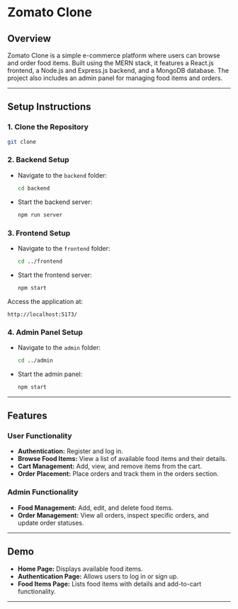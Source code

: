 # Zomato Clone

## Overview
Zomato Clone is a simple e-commerce platform where users can browse and order food items. Built using the MERN stack, it features a React.js frontend, a Node.js and Express.js backend, and a MongoDB database. The project also includes an admin panel for managing food items and orders.



---

## Setup Instructions

### 1. Clone the Repository
```bash
git clone 
```

### 2. Backend Setup
- Navigate to the `backend` folder:
  ```bash
  cd backend
  ```

- Start the backend server:
  ```bash
  npm run server
  ```

### 3. Frontend Setup
- Navigate to the `frontend` folder:
  ```bash
  cd ../frontend
  ```

- Start the frontend server:
  ```bash
  npm start
  ```

Access the application at:
```
http://localhost:5173/
```

### 4. Admin Panel Setup
- Navigate to the `admin` folder:
  ```bash
  cd ../admin
- Start the admin panel:
  ```bash
  npm start
  ```

---

## Features

### User Functionality
- **Authentication:** Register and log in.
- **Browse Food Items:** View a list of available food items and their details.
- **Cart Management:** Add, view, and remove items from the cart.
- **Order Placement:** Place orders and track them in the orders section.

### Admin Functionality
- **Food Management:** Add, edit, and delete food items.
- **Order Management:** View all orders, inspect specific orders, and update order statuses.

---

## Demo
- **Home Page:** Displays available food items.
- **Authentication Page:** Allows users to log in or sign up.
- **Food Items Page:** Lists food items with details and add-to-cart functionality.

---


